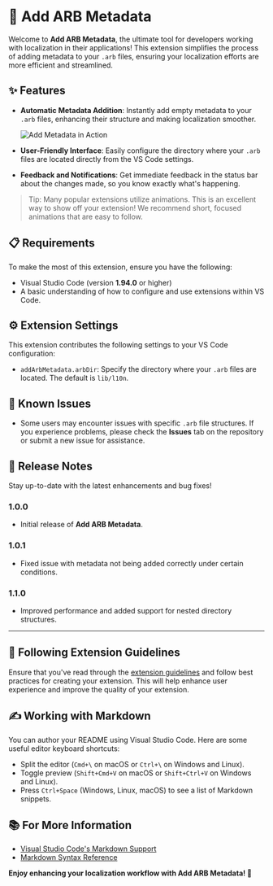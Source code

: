 
# 🌟 Add ARB Metadata

Welcome to **Add ARB Metadata**, the ultimate tool for developers working with localization in their applications! This extension simplifies the process of adding metadata to your `.arb` files, ensuring your localization efforts are more efficient and streamlined.

## ✨ Features

- **Automatic Metadata Addition**: Instantly add empty metadata to your `.arb` files, enhancing their structure and making localization smoother.
  
  ![Add Metadata in Action](images/feature-add-metadata.png)
  
- **User-Friendly Interface**: Easily configure the directory where your `.arb` files are located directly from the VS Code settings.
  
- **Feedback and Notifications**: Get immediate feedback in the status bar about the changes made, so you know exactly what's happening.

> Tip: Many popular extensions utilize animations. This is an excellent way to show off your extension! We recommend short, focused animations that are easy to follow.

## 📋 Requirements

To make the most of this extension, ensure you have the following:

- Visual Studio Code (version **1.94.0** or higher)
- A basic understanding of how to configure and use extensions within VS Code.

## ⚙️ Extension Settings

This extension contributes the following settings to your VS Code configuration:

- `addArbMetadata.arbDir`: Specify the directory where your `.arb` files are located. The default is `lib/l10n`.

## 🚧 Known Issues

- Some users may encounter issues with specific `.arb` file structures. If you experience problems, please check the **Issues** tab on the repository or submit a new issue for assistance.

## 📅 Release Notes

Stay up-to-date with the latest enhancements and bug fixes!

### 1.0.0
- Initial release of **Add ARB Metadata**.

### 1.0.1
- Fixed issue with metadata not being added correctly under certain conditions.

### 1.1.0
- Improved performance and added support for nested directory structures.

---

## 📝 Following Extension Guidelines

Ensure that you've read through the [extension guidelines](https://code.visualstudio.com/api/references/extension-guidelines) and follow best practices for creating your extension. This will help enhance user experience and improve the quality of your extension.

## ✍️ Working with Markdown

You can author your README using Visual Studio Code. Here are some useful editor keyboard shortcuts:

- Split the editor (`Cmd+\` on macOS or `Ctrl+\` on Windows and Linux).
- Toggle preview (`Shift+Cmd+V` on macOS or `Shift+Ctrl+V` on Windows and Linux).
- Press `Ctrl+Space` (Windows, Linux, macOS) to see a list of Markdown snippets.

## 📚 For More Information

- [Visual Studio Code's Markdown Support](http://code.visualstudio.com/docs/languages/markdown)
- [Markdown Syntax Reference](https://help.github.com/articles/markdown-basics/)

**Enjoy enhancing your localization workflow with Add ARB Metadata! 🎉**
